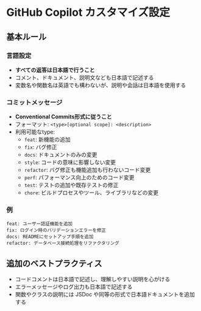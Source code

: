 # GitHub Copilot カスタマイズ設定

## 基本ルール

### 言語設定

- **すべての返答は日本語で行うこと**
- コメント、ドキュメント、説明文なども日本語で記述する
- 変数名や関数名は英語でも構わないが、説明や会話は日本語を使用する

### コミットメッセージ

- **Conventional Commits形式に従うこと**
- フォーマット: `<type>[optional scope]: <description>`
- 利用可能なtype:
  - `feat`: 新機能の追加
  - `fix`: バグ修正
  - `docs`: ドキュメントのみの変更
  - `style`: コードの意味に影響しない変更
  - `refactor`: バグ修正も機能追加も行わないコード変更
  - `perf`: パフォーマンス向上のためのコード変更
  - `test`: テストの追加や既存テストの修正
  - `chore`: ビルドプロセスやツール、ライブラリなどの変更

### 例

```
feat: ユーザー認証機能を追加
fix: ログイン時のバリデーションエラーを修正
docs: READMEにセットアップ手順を追加
refactor: データベース接続処理をリファクタリング
```

## 追加のベストプラクティス

- コードコメントは日本語で記述し、理解しやすい説明を心がける
- エラーメッセージやログ出力も日本語で記述する
- 関数やクラスの説明には JSDoc や同等の形式で日本語ドキュメントを追加する
